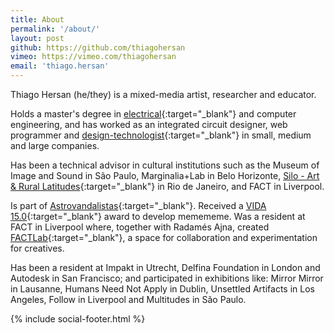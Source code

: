 ```yaml
---
title: About
permalink: '/about/'
layout: post
github: https://github.com/thiagohersan
vimeo: https://vimeo.com/thiagohersan
email: 'thiago.hersan'
---
```

Thiago Hersan (he/they) is a mixed-media artist, researcher and educator.

Holds a master's degree in [electrical](https://tinyurl.com/logic-bricks){:target="_blank"} and computer engineering, and has worked as an integrated circuit designer, web programmer and [design-technologist](https://beatbots.net){:target="_blank"} in small, medium and large companies.

Has been a technical advisor in cultural institutions such as the Museum of Image and Sound in São Paulo, Marginalia+Lab in Belo Horizonte, [Silo - Art & Rural Latitudes](https://silo.org.br){:target="_blank"} in Rio de Janeiro, and FACT in Liverpool.

Is part of [Astrovandalistas](https://astrovandalistas.cc){:target="_blank"}. Received a [VIDA 15.0](https://vida.fundaciontelefonica.com/proyectos/vida-15/){:target="_blank"} award to develop memememe. Was a resident at FACT in Liverpool where, together with Radamés Ajna, created [FACTLab](https://fact.alab.space){:target="_blank"}, a space for collaboration and experimentation for creatives.

Has been a resident at Impakt in Utrecht, Delfina Foundation in London and Autodesk in San Francisco; and participated in exhibitions like: Mirror Mirror in Lausanne, Humans Need Not Apply in Dublin, Unsettled Artifacts in Los Angeles, Follow in Liverpool and Multitudes in São Paulo.

<!-- {% include vimeo.html id="66541476" %} -->
{% include social-footer.html %}
